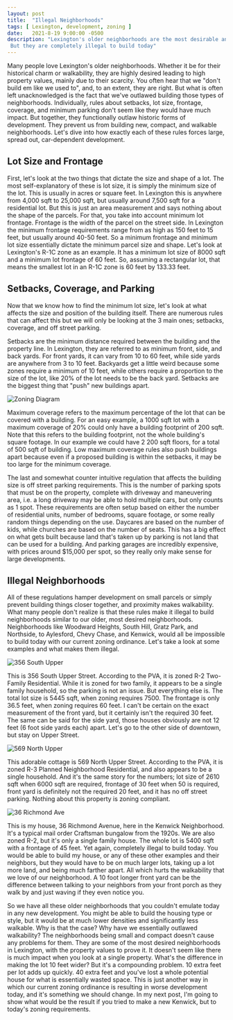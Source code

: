 ```yaml
---
layout: post
title:  "Illegal Neighborhoods"
tags: [ Lexington, development, zoning ]
date:   2021-8-19 9:00:00 -0500
description: "Lexington's older neighborhoods are the most desirable and walkable neighborhoods.
 But they are completely illegal to build today"
---
```


Many people love Lexington's older neighborhoods. Whether it be for their 
historical charm or walkability, they are highly desired leading to high
property values, mainly due to their scarcity. You often hear that we
"don't build em like we used to", and, to an extent, they are right. But
what is often left unacknowledged is the fact that we've outlawed building
those types of neighborhoods. Individually, rules about setbacks, lot size,
frontage, coverage, and minimum parking don't seem like they would have much
impact. But together, they functionally outlaw historic forms of development.
They prevent us from building new, compact, and walkable neighborhoods. Let's
dive into how exactly each of these rules forces large, spread out,
car-dependent development.

## Lot Size and Frontage

First, let's look at the two things that dictate the size and shape of a lot.
The most self-explanatory of these is lot size, it is simply the
minimum size of the lot. This is usually in acres or square feet. In
Lexington this is anywhere from 4,000 sqft to 25,000 sqft, but usually
around 7,500 sqft for a residential lot.
But this is just an area measurement and says nothing
about the shape of the parcels. For that, you take into account minimum lot
frontage. Frontage is the width of the parcel on the street side. In
Lexington the minimum frontage requirements range from as high as 150 feet to
15 feet, but usually around 40-50 feet. So a minimum frontage and minimum
lot size essentially dictate the minimum parcel size and shape. Let's look
at Lexington's R-1C zone as an example. It has a minimum lot size of 8000 sqft
and a minimum lot frontage of 60 feet. So, assuming a rectangular lot, that
means the smallest lot in an R-1C zone is 60 feet by 133.33 feet.

## Setbacks, Coverage, and Parking

Now that we know how to find the minimum lot size, let's look at what affects
the size and position of the building itself. There are numerous rules that
can affect this but we will only be looking at the 3 main ones; setbacks,
coverage, and off street parking.

Setbacks are the minimum distance required between the building and the property
line. In Lexington, they are referred to as minimum front, side, and back yards.
For front yards, it can vary from 10 to 60 feet, while side yards are anywhere from 3
to 10 feet. Backyards get a little weird because some zones require a minimum of 10
feet, while others require a proportion to the size of the lot, like 20% of the
lot needs to be the back yard. Setbacks are the biggest thing that "push" new
buildings apart.

![Zoning Diagram]({{site.baseurl}}/assets/img/zoning_diagram.png)

Maximum coverage refers to the maximum percentage of the lot that can be covered
with a building. For an easy example, a 1000 sqft lot with a maximum coverage
of 20% could only have a building footprint of 200 sqft. Note that this refers
to the building footprint, not the whole building's square footage. In our
example we could have 2 200 sqft floors, for a total of 500 sqft of building.
Low maximum coverage rules also push buildings apart because even if a proposed
building is within the setbacks, it may be too large for the minimum coverage.

The last and somewhat counter intuitive regulation that affects the building
size is off street parking requirements. This is the number of parking spots
that must be on the property, complete with driveway and maneuvering area, i.e.
a long driveway may be able to hold multiple cars, but only counts as 1 spot.
These requirements are often setup based on either the number of residential
units, number of bedrooms, square footage, or some really random things
depending on the use. Daycares are based on the number of kids, while churches
are based on the number of seats. This has a big effect on what gets built
because land that's taken up by parking is not land that can be used for a
building. And parking garages are incredibly expensive, with prices around
$15,000 per spot, so they really only make sense for large developments.

## Illegal Neighborhoods

All of these regulations hamper development on small parcels or simply
prevent building things closer together, and proximity makes walkability.
What many people don't realize is that these rules make it illegal to
build neighborhoods similar to our older, most desired neighborhoods.
Neighborhoods like Woodward Heights, South Hill, Gratz Park, and
Northside, to Aylesford, Chevy Chase, and Kenwick, would all be impossible
to build today with our current zoning ordinance. Let's take a look at
some examples and what makes them illegal.

![356 South Upper]({{site.baseurl}}/assets/img/illegal/356_Upper.png)

This is 356 South Upper Street. According to the PVA, it is zoned R-2
Two-Family Residential. While it is zoned for two family, it appears to
be a single family household, so the parking is not an issue. But everything
else is. The total lot size is 5445 sqft, when zoning requires 7500. The
frontage is only 36.5 feet, when zoning requires 60 feet. I can't be certain on
the exact measurement of the front yard, but it certainly isn't the 
required 30 feet. The same can be said for the side yard, those houses
obviously are not 12 feet (6 foot side yards each) apart.
Let's go to the other side of downtown, but stay on Upper Street.

![569 North Upper]({{site.baseurl}}/assets/img/illegal/569_Upper.png)

This adorable cottage is 569 North Upper Street. According
to the PVA, it is zoned R-3 Planned Neighborhood Residential, and
also appears to be a single household. And it's the same story for the
numbers; lot size of 2610 sqft when 6000 sqft are required, frontage of
30 feet when 50 is required, front yard is definitely not the required 20
feet, and it has no off street parking. Nothing about this property is
zoning compliant.

![36 Richmond Ave]({{site.baseurl}}/assets/img/illegal/house.jpg)

This is my house, 36 Richmond Avenue, here in the Kenwick Neighborhood.
It's a typical mail order Craftsman bungalow from the 1920s.
We are also zoned R-2, but it's only a single family house. The whole lot is
5400 sqft with a frontage of 45 feet. Yet again, completely illegal to
build today. You would be able to build my house, or any of these other
examples and their neighbors, but they would have to be on much larger
lots, taking up a lot more land, and being much farther apart. All which
hurts the walkability that we love of our neighborhood. A 10 foot longer
front yard can be the difference between talking to your neighbors from
your front porch as they walk by and just waving if they even notice you.


So we have all these older neighborhoods that you couldn't emulate today
in any new development. You might be able to build the housing type or style,
but it would be at much lower densities and significantly less walkable. Why
is that the case? Why have we essentially outlawed walkability?
The neighborhoods being small and compact doesn't cause any problems for them.
They are some of the most desired neighborhoods in Lexington, with the
property values to prove it. It doesn't seem like there is much impact when
you look at a single property. What's the difference in making the lot 10
feet wider? But it's a compounding problem. 10 extra feet per lot adds up
quickly. 40 extra feet and you've lost a whole potential house for what
is essentially wasted space. This is just another way in which our current
zoning ordinance is resulting in worse development today, and it's something
we should change. In my next post, I'm going to show what would be the result
if you tried to make a new Kenwick, but to today's zoning requirements.
